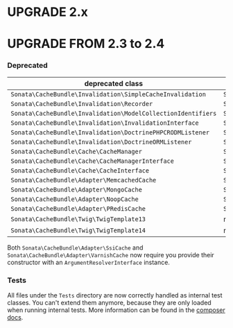 UPGRADE 2.x
===========

UPGRADE FROM 2.3 to 2.4
=======================

### Deprecated

| deprecated class | recommended class |
|-------------------------|-----------------------------|
| `Sonata\CacheBundle\Invalidation\SimpleCacheInvalidation` | `Sonata\Cache\Invalidation\SimpleCacheInvalidation` |
| `Sonata\CacheBundle\Invalidation\Recorder` | `Sonata\Cache\Invalidation\Recorder` |
| `Sonata\CacheBundle\Invalidation\ModelCollectionIdentifiers` | `Sonata\Cache\Invalidation\ModelCollectionIdentifiers` |
| `Sonata\CacheBundle\Invalidation\InvalidationInterface` | `Sonata\Cache\Invalidation\InvalidationInterface` |
| `Sonata\CacheBundle\Invalidation\DoctrinePHPCRODMListener` | `Sonata\Cache\Invalidation\DoctrinePHPCRODMListener` |
| `Sonata\CacheBundle\Invalidation\DoctrineORMListener` | `Sonata\Cache\Invalidation\DoctrineORMListener` |
| `Sonata\CacheBundle\Cache\CacheManager` | `Sonata\Cache\CacheManager` |
| `Sonata\CacheBundle\Cache\CacheManagerInterface` | `Sonata\Cache\CacheManagerInterface` |
| `Sonata\CacheBundle\Cache\CacheInterface` | `Sonata\Cache\CacheInterface` |
| `Sonata\CacheBundle\Adapter\MemcachedCache` | `Sonata\Cache\Adapter\Cache\MemcachedCache` |
| `Sonata\CacheBundle\Adapter\MongoCache` | `Sonata\Cache\Adapter\Cache\MongoCache` |
| `Sonata\CacheBundle\Adapter\NoopCache` | `Sonata\Cache\Adapter\Cache\NoopCache` |
| `Sonata\CacheBundle\Adapter\PRedisCache` | `Sonata\Cache\Adapter\Cache\PRedisCache` |
| `Sonata\CacheBundle\Twig\TwigTemplate13` | none |
| `Sonata\CacheBundle\Twig\TwigTemplate14` | none |

Both `Sonata\CacheBundle\Adapter\SsiCache` and
`Sonata\CacheBundle\Adapter\VarnishCache` now require you provide their
constructor with an `ArgumentResolverInterface` instance.

### Tests

All files under the ``Tests`` directory are now correctly handled as internal test classes. 
You can't extend them anymore, because they are only loaded when running internal tests. 
More information can be found in the [composer docs](https://getcomposer.org/doc/04-schema.md#autoload-dev).
